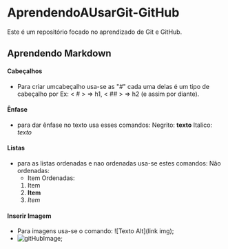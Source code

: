 # AprendendoAUsarGit-GitHub

Este é um repositório focado no aprendizado de Git e GitHub.

## Aprendendo Markdown

#### Cabeçalhos

- Para criar umcabeçalho usa-se as "#" cada uma delas é um tipo de cabeçalho
  por Ex:  < # > => h1, < ## > => h2 (e assim por diante).
 
 #### Ênfase

- para dar ênfase no texto usa esses comandos:
  Negrito:  **texto**
  Italico:  *texto*

#### Listas

- para as listas ordenadas e nao ordenadas usa-se estes comandos:
  Não ordenadas:
  * Item
  Ordenadas:
  1. Item
  2. **Item**
  3. *Item*

#### Inserir Imagem

- Para imagens usa-se o comando:
  ![Texto Alt](link img);
- ![gitHubImage](https://www.google.com.br/imgres?q=github%20image&imgurl=https%3A%2F%2Fplay-lh.googleusercontent.com%2FPCpXdqvUWfCW1mXhH1Y_98yBpgsWxuTSTofy3NGMo9yBTATDyzVkqU580bfSln50bFU&imgrefurl=https%3A%2F%2Fplay.google.com%2Fstore%2Fapps%2Fdetails%3Fid%3Dcom.github.android%26hl%3Den_US&docid=U-aXoYxKRUkMRM&tbnid=9r1XlBMbu-wI3M&vet=12ahUKEwjJ343v7PqGAxW9rJUCHcnjD4cQM3oECGsQAA..i&w=512&h=512&hcb=2&ved=2ahUKEwjJ343v7PqGAxW9rJUCHcnjD4cQM3oECGsQAA);


